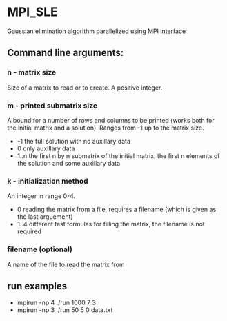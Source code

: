 # MPI_SLE
Gaussian elimination algorithm parallelized using MPI interface

## Command line arguments:

### n - matrix size
Size of a matrix to read or to create. A positive integer.

### m - printed submatrix size
A bound for a number of rows and columns to be printed (works both for the initial matrix and a solution). Ranges from -1 up to the matrix size.
* -1    the full solution with no auxillary data
* 0     only auxillary data
* 1..n  the first n by n submatrix of the initial matrix, the first n elements of the solution and some auxillary data

### k - initialization method
An integer in range 0-4.
* 0     reading the matrix from a file, requires a filename (which is given as the last arguement)
* 1..4  different test formulas for filling the matrix, the filename is not required

### filename (optional)
A name of the file to read the matrix from

## run examples
* mpirun -np 4 ./run 1000 7 3
* mpirun -np 3 ./run 50 5 0 data.txt
